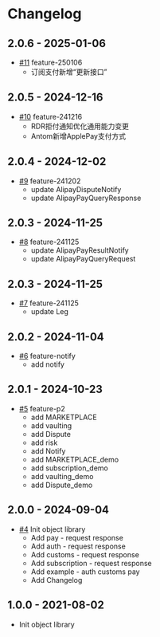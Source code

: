 # Changelog## 2.0.6 - 2025-01-06*  [#11](https://github.com/alipay/global-open-sdk-dotnet/pull/11) feature-250106   - 订阅支付新增“更新接口”## 2.0.5 - 2024-12-16*  [#10](https://github.com/alipay/global-open-sdk-dotnet/pull/10) feature-241216   - RDR拒付通知优化通用能力变更   - Antom新增ApplePay支付方式## 2.0.4 - 2024-12-02*  [#9](https://github.com/alipay/global-open-sdk-dotnet/pull/9) feature-241202   - update AlipayDisputeNotify   - update AlipayPayQueryResponse## 2.0.3 - 2024-11-25*  [#8](https://github.com/alipay/global-open-sdk-dotnet/pull/8) feature-241125   - update AlipayPayResultNotify   - update AlipayPayQueryRequest## 2.0.3 - 2024-11-25*  [#7](https://github.com/alipay/global-open-sdk-dotnet/pull/7) feature-241125   - update Leg## 2.0.2 - 2024-11-04*  [#6](https://github.com/alipay/global-open-sdk-dotnet/pull/6) feature-notify   - add notify## 2.0.1 - 2024-10-23 *  [#5](https://github.com/alipay/global-open-sdk-dotnet/pull/5) feature-p2   - add MARKETPLACE   - add vaulting   - add Dispute   - add risk   - add Notify   - add MARKETPLACE_demo   - add subscription_demo   - add vaulting_demo   - add Dispute_demo## 2.0.0 - 2024-09-04*  [#4](https://github.com/alipay/global-open-sdk-dotnet/pull/4) Init object library    * Add pay - request response    * Add auth - request response    * Add customs - request response    * Add subscription - request response    * Add example - auth customs pay    * Add Changelog## 1.0.0 - 2021-08-02*  Init object library